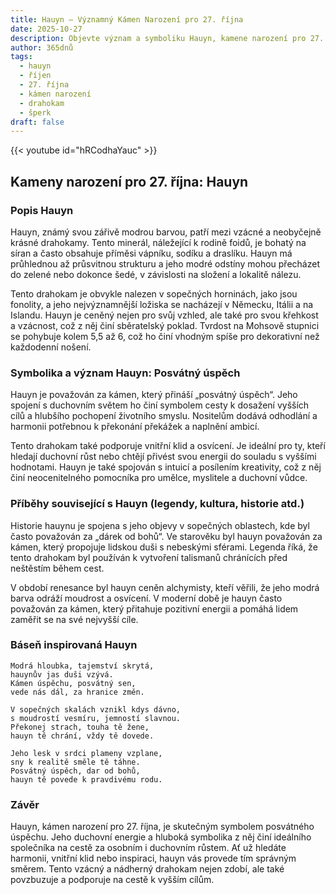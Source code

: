 ```yaml
---
title: Hauyn – Významný Kámen Narození pro 27. října
date: 2025-10-27
description: Objevte význam a symboliku Hauyn, kamene narození pro 27. října, který symbolizuje Posvátný úspěch. Přečtěte si legendy a inspirující příběhy.
author: 365dnů
tags:
  - hauyn
  - říjen
  - 27. října
  - kámen narození
  - drahokam
  - šperk
draft: false
---
```


{{< youtube id="hRCodhaYauc" >}}

## Kameny narození pro 27. října: Hauyn

### Popis Hauyn

Hauyn, známý svou zářivě modrou barvou, patří mezi vzácné a neobyčejně krásné drahokamy. Tento minerál, náležející k rodině foidů, je bohatý na síran a často obsahuje příměsi vápníku, sodíku a draslíku. Hauyn má průhlednou až průsvitnou strukturu a jeho modré odstíny mohou přecházet do zelené nebo dokonce šedé, v závislosti na složení a lokalitě nálezu.

Tento drahokam je obvykle nalezen v sopečných horninách, jako jsou fonolity, a jeho nejvýznamnější ložiska se nacházejí v Německu, Itálii a na Islandu. Hauyn je ceněný nejen pro svůj vzhled, ale také pro svou křehkost a vzácnost, což z něj činí sběratelský poklad. Tvrdost na Mohsově stupnici se pohybuje kolem 5,5 až 6, což ho činí vhodným spíše pro dekorativní než každodenní nošení.

### Symbolika a význam Hauyn: Posvátný úspěch

Hauyn je považován za kámen, který přináší „posvátný úspěch“. Jeho spojení s duchovním světem ho činí symbolem cesty k dosažení vyšších cílů a hlubšího pochopení životního smyslu. Nositelům dodává odhodlání a harmonii potřebnou k překonání překážek a naplnění ambicí.

Tento drahokam také podporuje vnitřní klid a osvícení. Je ideální pro ty, kteří hledají duchovní růst nebo chtějí přivést svou energii do souladu s vyššími hodnotami. Hauyn je také spojován s intuicí a posílením kreativity, což z něj činí neocenitelného pomocníka pro umělce, myslitele a duchovní vůdce.

### Příběhy související s Hauyn (legendy, kultura, historie atd.)

Historie hauynu je spojena s jeho objevy v sopečných oblastech, kde byl často považován za „dárek od bohů“. Ve starověku byl hauyn považován za kámen, který propojuje lidskou duši s nebeskými sférami. Legenda říká, že tento drahokam byl používán k vytvoření talismanů chránících před neštěstím během cest.

V období renesance byl hauyn ceněn alchymisty, kteří věřili, že jeho modrá barva odráží moudrost a osvícení. V moderní době je hauyn často považován za kámen, který přitahuje pozitivní energii a pomáhá lidem zaměřit se na své nejvyšší cíle.

### Báseň inspirovaná Hauyn

```
Modrá hloubka, tajemství skrytá,  
hauynův jas duši vzývá.  
Kámen úspěchu, posvátný sen,  
vede nás dál, za hranice změn.

V sopečných skalách vznikl kdys dávno,  
s moudrostí vesmíru, jemností slavnou.  
Překonej strach, touha tě žene,  
hauyn tě chrání, vždy tě dovede.

Jeho lesk v srdci plameny vzplane,  
sny k realitě směle tě táhne.  
Posvátný úspěch, dar od bohů,  
hauyn tě povede k pravdivému rodu.
```

### Závěr

Hauyn, kámen narození pro 27. října, je skutečným symbolem posvátného úspěchu. Jeho duchovní energie a hluboká symbolika z něj činí ideálního společníka na cestě za osobním i duchovním růstem. Ať už hledáte harmonii, vnitřní klid nebo inspiraci, hauyn vás provede tím správným směrem. Tento vzácný a nádherný drahokam nejen zdobí, ale také povzbuzuje a podporuje na cestě k vyšším cílům.